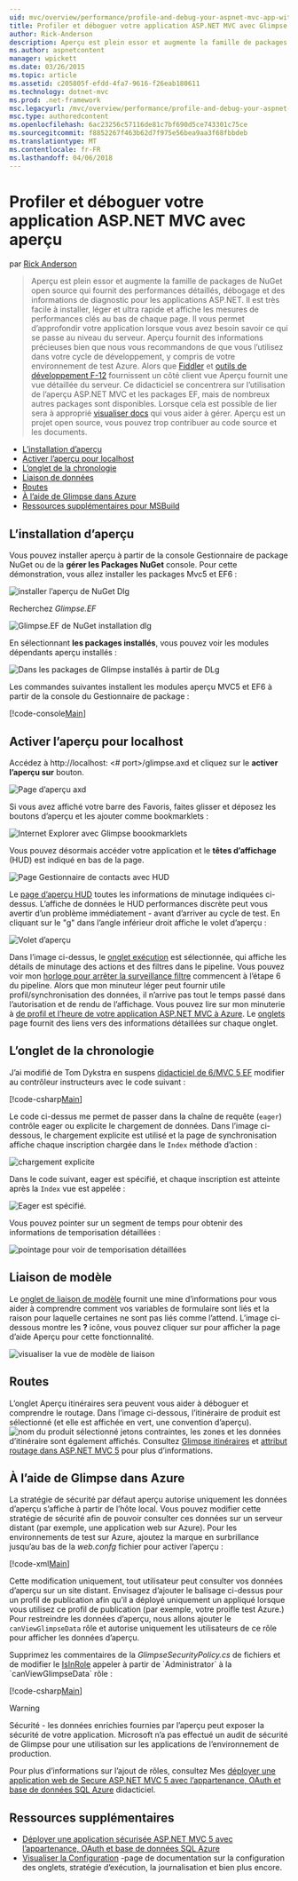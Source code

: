 ```yaml
---
uid: mvc/overview/performance/profile-and-debug-your-aspnet-mvc-app-with-glimpse
title: Profiler et déboguer votre application ASP.NET MVC avec Glimpse | Documents Microsoft
author: Rick-Anderson
description: Aperçu est plein essor et augmente la famille de packages de NuGet open source qui fournit des performances détaillés, débogage et des informations de diagnostic pour ASP.NET un...
ms.author: aspnetcontent
manager: wpickett
ms.date: 03/26/2015
ms.topic: article
ms.assetid: c205805f-efdd-4fa7-9616-f26eab180611
ms.technology: dotnet-mvc
ms.prod: .net-framework
msc.legacyurl: /mvc/overview/performance/profile-and-debug-your-aspnet-mvc-app-with-glimpse
msc.type: authoredcontent
ms.openlocfilehash: 6ac23256c57116de81c7bf690d5ce743301c75ce
ms.sourcegitcommit: f8852267f463b62d7f975e56bea9aa3f68fbbdeb
ms.translationtype: MT
ms.contentlocale: fr-FR
ms.lasthandoff: 04/06/2018
---
```

<a name="profile-and-debug-your-aspnet-mvc-app-with-glimpse"></a>Profiler et déboguer votre application ASP.NET MVC avec aperçu
====================
par [Rick Anderson](https://github.com/Rick-Anderson)

> Aperçu est plein essor et augmente la famille de packages de NuGet open source qui fournit des performances détaillés, débogage et des informations de diagnostic pour les applications ASP.NET. Il est très facile à installer, léger et ultra rapide et affiche les mesures de performances clés au bas de chaque page. Il vous permet d’approfondir votre application lorsque vous avez besoin savoir ce qui se passe au niveau du serveur. Aperçu fournit des informations précieuses bien que nous vous recommandons de que vous l’utilisez dans votre cycle de développement, y compris de votre environnement de test Azure. Alors que [Fiddler](http://www.telerik.com/fiddler) et [outils de développement F-12](https://msdn.microsoft.com/library/ie/gg589512(v=vs.85).aspx) fournissent un côté client vue Aperçu fournit une vue détaillée du serveur. Ce didacticiel se concentrera sur l’utilisation de l’aperçu ASP.NET MVC et les packages EF, mais de nombreux autres packages sont disponibles. Lorsque cela est possible de lier sera à approprié [visualiser docs](http://getglimpse.com/Docs/) qui vous aider à gérer. Aperçu est un projet open source, vous pouvez trop contribuer au code source et les documents.


- [L’installation d’aperçu](#ig)
- [Activer l’aperçu pour localhost](#eg)
- [L’onglet de la chronologie](#Time)
- [Liaison de données](#mb)
- [Routes](#route)
- [À l’aide de Glimpse dans Azure](#da)
- [Ressources supplémentaires pour MSBuild](#addRes)

<a id="ig"></a>
## <a name="installing-glimpse"></a>L’installation d’aperçu

Vous pouvez installer aperçu à partir de la console Gestionnaire de package NuGet ou de la **gérer les Packages NuGet** console. Pour cette démonstration, vous allez installer les packages Mvc5 et EF6 :

![installer l’aperçu de NuGet Dlg](profile-and-debug-your-aspnet-mvc-app-with-glimpse/_static/image1.png)

Recherchez *Glimpse.EF*

![Glimpse.EF de NuGet installation dlg](profile-and-debug-your-aspnet-mvc-app-with-glimpse/_static/image2.png)

En sélectionnant **les packages installés**, vous pouvez voir les modules dépendants aperçu installés :

![Dans les packages de Glimpse installés à partir de DLg](profile-and-debug-your-aspnet-mvc-app-with-glimpse/_static/image3.png)

Les commandes suivantes installent les modules aperçu MVC5 et EF6 à partir de la console du Gestionnaire de package :

[!code-console[Main](profile-and-debug-your-aspnet-mvc-app-with-glimpse/samples/sample1.cmd)]

<a id="eg"></a>
## <a name="enable-glimpse-for-localhost"></a>Activer l’aperçu pour localhost

Accédez à http://localhost: &lt;# port&gt;/glimpse.axd et cliquez sur le <strong>activer l’aperçu sur</strong> bouton.

![Page d’aperçu axd](profile-and-debug-your-aspnet-mvc-app-with-glimpse/_static/image4.png)

Si vous avez affiché votre barre des Favoris, faites glisser et déposez les boutons d’aperçu et les ajouter comme bookmarklets :

![Internet Explorer avec Glimpse boookmarklets](profile-and-debug-your-aspnet-mvc-app-with-glimpse/_static/image5.png)

Vous pouvez désormais accéder votre application et le **têtes d’affichage** (HUD) est indiqué en bas de la page.

![Page Gestionnaire de contacts avec HUD](profile-and-debug-your-aspnet-mvc-app-with-glimpse/_static/image6.png)

Le [page d’aperçu HUD](http://getglimpse.com/Docs/Heads-up-Display) toutes les informations de minutage indiquées ci-dessus. L’affiche de données le HUD performances discrète peut vous avertir d’un problème immédiatement - avant d’arriver au cycle de test. En cliquant sur le &quot;g&quot; dans l’angle inférieur droit affiche le volet d’aperçu :

![Volet d’aperçu](profile-and-debug-your-aspnet-mvc-app-with-glimpse/_static/image7.png)

Dans l’image ci-dessus, le [onglet exécution](http://getglimpse.com/Docs/Execution-Tab) est sélectionnée, qui affiche les détails de minutage des actions et des filtres dans le pipeline. Vous pouvez voir mon [horloge pour arrêter la surveillance filtre](http://www.nuget.org/packages/StopWatch/) commencent à l’étape 6 du pipeline. Alors que mon minuteur léger peut fournir utile profil/synchronisation des données, il n’arrive pas tout le temps passé dans l’autorisation et de rendu de l’affichage. Vous pouvez lire sur mon minuterie à [de profil et l’heure de votre application ASP.NET MVC à Azure](https://blogs.msdn.com/b/webdev/archive/2014/07/29/profile-and-time-your-asp-net-mvc-app-all-the-way-to-azure.aspx). Le [onglets](http://getglimpse.com/Docs/Tabs) page fournit des liens vers des informations détaillées sur chaque onglet.

<a id="Time"></a>
## <a name="the-timeline-tab"></a>L’onglet de la chronologie

J’ai modifié de Tom Dykstra en suspens [didacticiel de 6/MVC 5 EF](../getting-started/getting-started-with-ef-using-mvc/creating-an-entity-framework-data-model-for-an-asp-net-mvc-application.md) modifier au contrôleur instructeurs avec le code suivant :

[!code-csharp[Main](profile-and-debug-your-aspnet-mvc-app-with-glimpse/samples/sample2.cs?highlight=1,20-31)]

Le code ci-dessus me permet de passer dans la chaîne de requête (`eager`) contrôle eager ou explicite le chargement de données. Dans l’image ci-dessous, le chargement explicite est utilisé et la page de synchronisation affiche chaque inscription chargée dans le `Index` méthode d’action :

![chargement explicite](profile-and-debug-your-aspnet-mvc-app-with-glimpse/_static/image8.png)

Dans le code suivant, eager est spécifié, et chaque inscription est atteinte après la `Index` vue est appelée :

![Eager est spécifié.](profile-and-debug-your-aspnet-mvc-app-with-glimpse/_static/image9.png)

Vous pouvez pointer sur un segment de temps pour obtenir des informations de temporisation détaillées :

![pointage pour voir de temporisation détaillées](profile-and-debug-your-aspnet-mvc-app-with-glimpse/_static/image10.png)

<a id="mb"></a>
## <a name="model-binding"></a>Liaison de modèle

Le [onglet de liaison de modèle](http://getglimpse.com/Docs/Model-Binding-Tab) fournit une mine d’informations pour vous aider à comprendre comment vos variables de formulaire sont liés et la raison pour laquelle certaines ne sont pas liés comme l’attend. L’image ci-dessous montre les **?** icône, vous pouvez cliquer sur pour afficher la page d’aide Aperçu pour cette fonctionnalité.

![visualiser la vue de modèle de liaison](profile-and-debug-your-aspnet-mvc-app-with-glimpse/_static/image11.png)

<a id="route"></a>
## <a name="routes"></a>Routes

 L’onglet Aperçu itinéraires sera peuvent vous aider à déboguer et comprendre le routage. Dans l’image ci-dessous, l’itinéraire de produit est sélectionné (et elle est affichée en vert, une convention d’aperçu). ![nom du produit sélectionné](profile-and-debug-your-aspnet-mvc-app-with-glimpse/_static/image12.png) jetons contraintes, les zones et les données d’itinéraire sont également affichés. Consultez [Glimpse itinéraires](http://getglimpse.com/Docs/Routes-Tab) et [attribut routage dans ASP.NET MVC 5](https://blogs.msdn.com/b/webdev/archive/2013/10/17/attribute-routing-in-asp-net-mvc-5.aspx) pour plus d’informations. 

<a id="da"></a>
## <a name="using-glimpse-on-azure"></a>À l’aide de Glimpse dans Azure

La stratégie de sécurité par défaut aperçu autorise uniquement les données d’aperçu s’affiche à partir de l’hôte local. Vous pouvez modifier cette stratégie de sécurité afin de pouvoir consulter ces données sur un serveur distant (par exemple, une application web sur Azure). Pour les environnements de test sur Azure, ajoutez la marque en surbrillance jusqu’au bas de la *web.confg* fichier pour activer l’aperçu :

[!code-xml[Main](profile-and-debug-your-aspnet-mvc-app-with-glimpse/samples/sample3.xml?highlight=2-6)]

Cette modification uniquement, tout utilisateur peut consulter vos données d’aperçu sur un site distant. Envisagez d’ajouter le balisage ci-dessus pour un profil de publication afin qu’il a déployé uniquement un appliqué lorsque vous utilisez ce profil de publication (par exemple, votre proifle test Azure.) Pour restreindre les données d’aperçu, nous allons ajouter le `canViewGlimpseData` rôle et autorise uniquement les utilisateurs de ce rôle pour afficher les données d’aperçu.

Supprimez les commentaires de la *GlimpseSecurityPolicy.cs* de fichiers et de modifier le [IsInRole](https://msdn.microsoft.com/library/system.security.principal.iprincipal.isinrole(v=vs.110).aspx) appeler à partir de `Administrator` à la `canViewGlimpseData` rôle :

[!code-csharp[Main](profile-and-debug-your-aspnet-mvc-app-with-glimpse/samples/sample4.cs?highlight=6)]

> [!WARNING]
> Sécurité - les données enrichies fournies par l’aperçu peut exposer la sécurité de votre application. Microsoft n’a pas effectué un audit de sécurité de Glimpse pour une utilisation sur les applications de l’environnement de production.


Pour plus d’informations sur l’ajout de rôles, consultez Mes [déployer une application web de Secure ASP.NET MVC 5 avec l’appartenance, OAuth et base de données SQL Azure](https://azure.microsoft.com/documentation/articles/web-sites-dotnet-deploy-aspnet-mvc-app-membership-oauth-sql-database/) didacticiel.

<a id="addRes"></a>
## <a name="additional-resources"></a>Ressources supplémentaires

- [Déployer une application sécurisée ASP.NET MVC 5 avec l’appartenance, OAuth et base de données SQL Azure](https://azure.microsoft.com/documentation/articles/web-sites-dotnet-deploy-aspnet-mvc-app-membership-oauth-sql-database/)
- [Visualiser la Configuration](http://getglimpse.com/Docs/Configuration) -page de documentation sur la configuration des onglets, stratégie d’exécution, la journalisation et bien plus encore.
